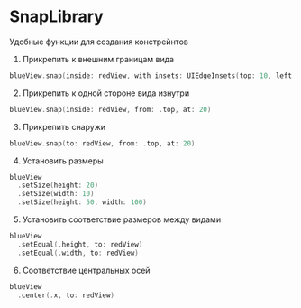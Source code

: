 # SnapLibrary
Удобные функции для создания констрейнтов

1. Прикрепить к внешним границам вида
```swift
blueView.snap(inside: redView, with insets: UIEdgeInsets(top: 10, left: 10, bottom: 10, right: 10))
```

2. Прикрепить к одной стороне вида изнутри
```swift
blueView.snap(inside: redView, from: .top, at: 20)
```

3. Прикрепить снаружи 
```swift
blueView.snap(to: redView, from: .top, at: 20)
```

4. Установить размеры
```swift
blueView
  .setSize(height: 20)
  .setSize(width: 10)
  .setSize(height: 50, width: 100)
```

5. Установить соответствие размеров между видами
```swift
blueView
  .setEqual(.height, to: redView)
  .setEqual(.width, to: redView)
```

6. Соответствие центральных осей
```swift
blueView
  .center(.x, to: redView)
```
